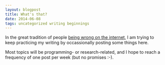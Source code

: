 ```yaml
---
layout: blogpost
title: What's that?
date: 2014-06-08
tags: uncategorized writing beginnings
---
```


In the great tradition of people [being wrong on the internet][1], I am trying to keep practicing my writing by occassionally posting some things here. 

Most topics will be programming- or research-related, and I hope to reach a frequency of one post per week (but no promises :-). 

[1]: http://xkcd.com/386/

